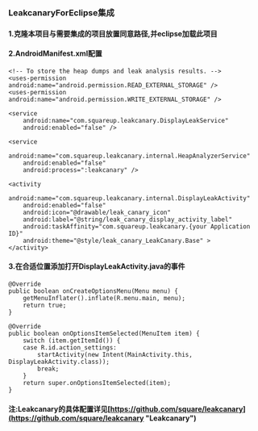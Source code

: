 ### LeakcanaryForEclipse集成
#### 1.克隆本项目与需要集成的项目放置同意路径,并eclipse加载此项目
#### 2.AndroidManifest.xml配置
	
	<!-- To store the heap dumps and leak analysis results. -->
    <uses-permission android:name="android.permission.READ_EXTERNAL_STORAGE" />
    <uses-permission android:name="android.permission.WRITE_EXTERNAL_STORAGE" />

	<service
        android:name="com.squareup.leakcanary.DisplayLeakService"
        android:enabled="false" />
    
    <service
        android:name="com.squareup.leakcanary.internal.HeapAnalyzerService"
        android:enabled="false"
        android:process=":leakcanary" />

    <activity
        android:name="com.squareup.leakcanary.internal.DisplayLeakActivity"
        android:enabled="false"
        android:icon="@drawable/leak_canary_icon"
        android:label="@string/leak_canary_display_activity_label"
        android:taskAffinity="com.squareup.leakcanary.{your Application ID}"
        android:theme="@style/leak_canary_LeakCanary.Base" >
    </activity>

#### 3.在合适位置添加打开DisplayLeakActivity.java的事件

	@Override
	public boolean onCreateOptionsMenu(Menu menu) {
		getMenuInflater().inflate(R.menu.main, menu);
		return true;
	}

	@Override
	public boolean onOptionsItemSelected(MenuItem item) {
		switch (item.getItemId()) {
		case R.id.action_settings:
			startActivity(new Intent(MainActivity.this, DisplayLeakActivity.class));
			break;
		}
		return super.onOptionsItemSelected(item);
	}

#### 注:Leakcanary的具体配置详见[https://github.com/square/leakcanary](https://github.com/square/leakcanary "Leakcanary")